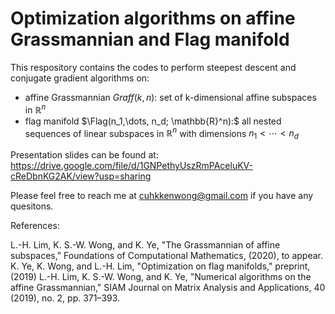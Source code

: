 # Optimization algorithms on affine Grassmannian and Flag manifold

This respository contains the codes to perform steepest descent and conjugate gradient algorithms on:
  - affine Grassmannian $Graff(k, n)$: set of k-dimensional affine subspaces in $\mathbb{R}^n$
  - flag manifold $\Flag(n_1,\dots, n_d; \mathbb{R}^n):$ all nested sequences of linear subspaces in $\mathbb{R}^n$ with dimensions $n_1 < \cdots < n_d$

Presentation slides can be found at: https://drive.google.com/file/d/1GNPethyUszRmPAceluKV-cReDbnKG2AK/view?usp=sharing

Please feel free to reach me at cuhkkenwong@gmail.com if you have any quesitons.
 
References:

L.-H. Lim, K. S.-W. Wong, and K. Ye, "The Grassmannian of affine subspaces," Foundations of Computational Mathematics, (2020), to appear.
K. Ye, K. Wong, and L.-H. Lim, "Optimization on flag manifolds," preprint, (2019)
L.-H. Lim, K. S.-W. Wong, and K. Ye, "Numerical algorithms on the affine Grassmannian," SIAM Journal on Matrix Analysis and Applications, 40 (2019), no. 2, pp. 371–393.




